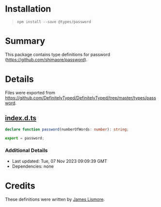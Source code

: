 # Installation
> `npm install --save @types/password`

# Summary
This package contains type definitions for password (https://github.com/shimaore/password).

# Details
Files were exported from https://github.com/DefinitelyTyped/DefinitelyTyped/tree/master/types/password.
## [index.d.ts](https://github.com/DefinitelyTyped/DefinitelyTyped/tree/master/types/password/index.d.ts)
````ts
declare function password(numberOfWords: number): string;

export = password;

````

### Additional Details
 * Last updated: Tue, 07 Nov 2023 09:09:39 GMT
 * Dependencies: none

# Credits
These definitions were written by [James Lismore](https://github.com/jlismore).
